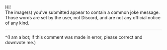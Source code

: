 Hi!  
The image(s) you've submitted appear to contain a common joke message. Those words are set by the user, not Discord, and are not any official notice of any kind.

---

^(I am a bot; if this comment was made in error, please correct and downvote me.)
